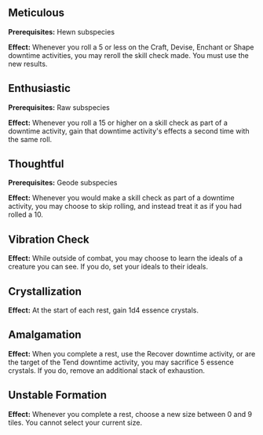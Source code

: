 ## Meticulous
**Prerequisites:** Hewn subspecies

**Effect:** Whenever you roll a 5 or less on the Craft, Devise, Enchant or Shape downtime activities, you may reroll the skill check made. You must use the new results.

## Enthusiastic
**Prerequisites:** Raw subspecies

**Effect:** Whenever you roll a 15 or higher on a skill check as part of a downtime activity, gain that downtime activity's effects a second time with the same roll.

## Thoughtful
**Prerequisites:** Geode subspecies

**Effect:** Whenever you would make a skill check as part of a downtime activity, you may choose to skip rolling, and instead treat it as if you had rolled a 10.

## Vibration Check
**Effect:** While outside of combat, you may choose to learn the ideals of a creature you can see. If you do, set your ideals to their ideals.

## Crystallization
**Effect:** At the start of each rest, gain 1d4 essence crystals.

## Amalgamation
**Effect:** When you complete a rest, use the Recover downtime activity, or are the target of the Tend downtime activity, you may sacrifice 5 essence crystals. If you do, remove an additional stack of exhaustion.

## Unstable Formation
**Effect:** Whenever you complete a rest, choose a new size between 0 and 9 tiles. You cannot select your current size.

